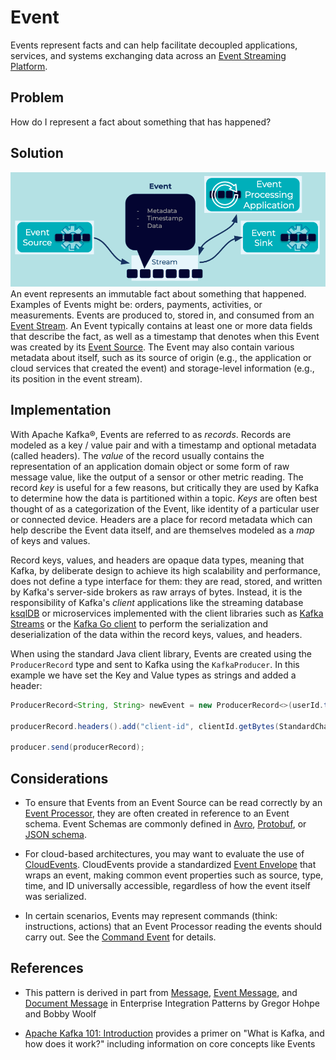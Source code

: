 # Event
Events represent facts and can help facilitate decoupled applications, services, and systems exchanging data across an [Event Streaming Platform](../event-stream/event-streaming-platform.md).

## Problem
How do I represent a fact about something that has happened?

## Solution
![event](../img/event.png)
An event represents an immutable fact about something that happened. Examples of Events might be: orders, payments, activities, or measurements. Events are produced to, stored in, and consumed from an [Event Stream](../event-stream/event-stream.md). An Event typically contains at least one or more data fields that describe the fact, as well as a timestamp that denotes when this Event was created by its [Event Source](../event-source/event-source.md). The Event may also contain various metadata about itself, such as its source of origin (e.g., the application or cloud services that created the event) and storage-level information (e.g., its position in the event stream).

## Implementation
With Apache Kafka®, Events are referred to as _records_. Records are modeled as a key / value pair and with a timestamp and optional metadata (called headers). The _value_ of the record usually contains the representation of an application domain object or some form of raw message value, like the output of a sensor or other metric reading. The record _key_ is useful for a few reasons, but critically they are used by Kafka to determine how the data is partitioned within a topic. _Keys_ are often best thought of as a categorization of the Event, like identity of a particular user or connected device. Headers are a place for record metadata which can help describe the Event data itself, and are themselves modeled as a _map_ of keys and values.

Record keys, values, and headers are opaque data types, meaning that Kafka, by deliberate design to achieve its high scalability and performance, does not define a type interface for them: they are read, stored, and written by Kafka's server-side brokers as raw arrays of bytes. Instead, it is the responsibility of Kafka's _client_ applications like the streaming database [ksqlDB](https://ksqldb.io/) or microservices implemented with the client libraries such as [Kafka Streams](https://docs.confluent.io/platform/current/streams/index.html) or the [Kafka Go client](https://docs.confluent.io/clients-confluent-kafka-go/current/overview.html) to perform the serialization and deserialization of the data within the record keys, values, and headers.

When using the standard Java client library, Events are created using the `ProducerRecord` type and sent to Kafka using the `KafkaProducer`. In this example we have set the Key and Value types as strings and added a header:

```java
ProducerRecord<String, String> newEvent = new ProducerRecord<>(userId.toString(), event.toString());

producerRecord.headers().add("client-id", clientId.getBytes(StandardCharsets.UTF_8)); 

producer.send(producerRecord);
```

## Considerations
* To ensure that Events from an Event Source can be read correctly by an [Event Processor](../event-processing/event-processor.md), they are often created in reference to an Event schema. Event Schemas are commonly defined in [Avro](https://avro.apache.org/docs/current/spec.html), [Protobuf](https://developers.google.com/protocol-buffers), or [JSON schema](https://json-schema.org/).

* For cloud-based architectures, you may want to evaluate the use of [CloudEvents](https://cloudevents.io/). CloudEvents provide a standardized [Event Envelope](../event/event-envelope.md) that wraps an event, making common event properties such as source, type, time, and ID universally accessible, regardless of how the event itself was serialized.

* In certain scenarios, Events may represent commands (think: instructions, actions) that an Event Processor reading the events should carry out. See the [Command Event](../event/command-event.md) for details.

## References
* This pattern is derived in part from [Message](https://www.enterpriseintegrationpatterns.com/patterns/messaging/Message.html), [Event Message](https://www.enterpriseintegrationpatterns.com/patterns/messaging/EventMessage.html), and [Document Message](https://www.enterpriseintegrationpatterns.com/patterns/messaging/DocumentMessage.html) in Enterprise Integration Patterns by Gregor Hohpe and Bobby Woolf
<!-- TODO: the following link needs to be to the new DCI 101 course-->
* [Apache Kafka 101: Introduction](https://www.youtube.com/watch?v=qu96DFXtbG4) provides a primer on "What is Kafka, and how does it work?" including information on core concepts like Events
